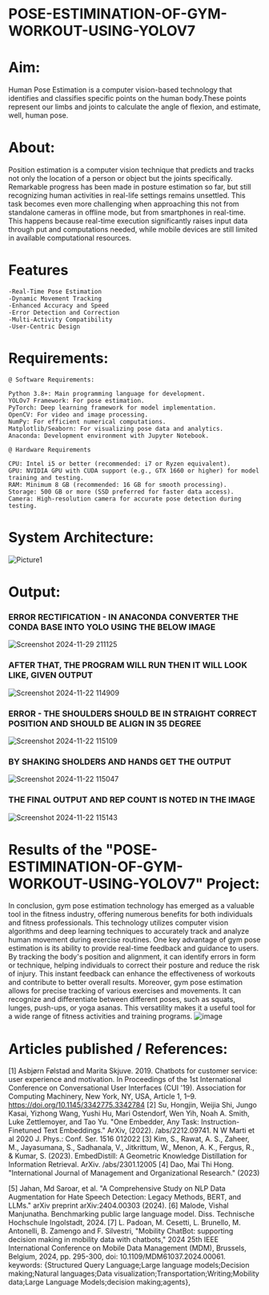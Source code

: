 # POSE-ESTIMINATION-OF-GYM-WORKOUT-USING-YOLOV7

# Aim:
Human Pose Estimation is a computer vision-based technology that identifies and classifies specific points on the human body.These points represent our limbs and joints to calculate the angle of flexion, and estimate, well, human pose.
# About:
Position estimation is a computer vision technique that predicts and tracks not only the location of a person or object but the joints specifically. Remarkable progress has been made in posture estimation
so far, but still recognizing human activities in real-life settings remains unsettled. This task becomes even more challenging when approaching this not from standalone cameras in offline mode, but from 
smartphones in real-time. This happens because real-time execution significantly raises input data through put and computations needed, while mobile devices are still limited in available computational
resources.
# Features
```
-Real-Time Pose Estimation
-Dynamic Movement Tracking
-Enhanced Accuracy and Speed
-Error Detection and Correction
-Multi-Activity Compatibility
-User-Centric Design
```
# Requirements:
```
@ Software Requirements:

Python 3.8+: Main programming language for development.
YOLOv7 Framework: For pose estimation.
PyTorch: Deep learning framework for model implementation.
OpenCV: For video and image processing.
NumPy: For efficient numerical computations.
Matplotlib/Seaborn: For visualizing pose data and analytics.
Anaconda: Development environment with Jupyter Notebook.

@ Hardware Requirements

CPU: Intel i5 or better (recommended: i7 or Ryzen equivalent).
GPU: NVIDIA GPU with CUDA support (e.g., GTX 1660 or higher) for model training and testing.
RAM: Minimum 8 GB (recommended: 16 GB for smooth processing).
Storage: 500 GB or more (SSD preferred for faster data access).
Camera: High-resolution camera for accurate pose detection during testing.
```
# System Architecture:
![Picture1](https://github.com/user-attachments/assets/c7188f51-3a1a-4512-836e-0698d0260bf1)
# Output:
### ERROR RECTIFICATION - IN ANACONDA CONVERTER THE CONDA BASE INTO YOLO USING THE BELOW IMAGE  
![Screenshot 2024-11-29 211125](https://github.com/user-attachments/assets/618e7c4e-0756-4eb7-8e1a-1d4e7b191f5d)


### AFTER THAT,  THE PROGRAM WILL RUN THEN IT WILL LOOK LIKE, GIVEN OUTPUT 
![Screenshot 2024-11-22 114909](https://github.com/user-attachments/assets/1967bda1-4c77-48d7-86b0-943b424732a1)

### ERROR - THE SHOULDERS SHOULD BE IN STRAIGHT CORRECT POSITION AND SHOULD BE ALIGN IN 35 DEGREE 
![Screenshot 2024-11-22 115109](https://github.com/user-attachments/assets/3b5a6d6c-c3c7-44b6-a0d7-8e6df4eb860e)


### BY SHAKING SHOLDERS AND HANDS GET THE OUTPUT
![Screenshot 2024-11-22 115047](https://github.com/user-attachments/assets/5b766e49-c4f5-487e-b029-c194ba3159b5)


### THE FINAL OUTPUT AND REP COUNT IS NOTED IN THE IMAGE 
![Screenshot 2024-11-22 115143](https://github.com/user-attachments/assets/d158d250-0d4d-4694-9d47-ea417fb5a566)


# Results of the "POSE-ESTIMINATION-OF-GYM-WORKOUT-USING-YOLOV7" Project:

In conclusion, gym pose estimation technology has emerged as a valuable tool in the fitness industry, offering numerous benefits for both individuals and fitness professionals. This technology utilizes computer vision algorithms and deep learning techniques to accurately track and analyze human movement during exercise routines. One key advantage of gym pose estimation is its ability to provide real-time feedback and guidance to users. By tracking the body's position and alignment, it can identify errors in form or technique, helping individuals to correct their posture and reduce the risk of injury. This instant feedback can enhance the effectiveness of workouts and contribute to better overall results. Moreover, gym pose estimation allows for precise tracking of various exercises and movements. It can recognize and differentiate between different poses, such as squats, lunges, push-ups, or yoga asanas. This versatility makes it a useful tool for a wide range of fitness activities and training programs.
![image](https://github.com/user-attachments/assets/612fe736-6785-4523-a149-ecc387e0e34d)



# Articles published / References:
[1] Asbjørn Følstad and Marita Skjuve. 2019. Chatbots for customer service: user experience and motivation. In Proceedings of the 1st International Conference on Conversational User Interfaces (CUI '19). Association for Computing Machinery, New York, NY, USA, Article 1, 1–9. https://doi.org/10.1145/3342775.3342784
[2] Su, Hongjin, Weijia Shi, Jungo Kasai, Yizhong Wang, Yushi Hu, Mari Ostendorf, Wen Yih, Noah A. Smith, Luke Zettlemoyer, and Tao Yu. "One Embedder, Any Task: Instruction-Finetuned Text Embeddings." ArXiv, (2022). /abs/2212.09741. N W Marti et al 2020 J. Phys.: Conf. Ser. 1516 012022
[3] Kim, S., Rawat, A. S., Zaheer, M., Jayasumana, S., Sadhanala, V., Jitkrittum, W., Menon, A. K., Fergus, R., & Kumar, S. (2023). EmbedDistill: A Geometric Knowledge Distillation for Information Retrieval. ArXiv. /abs/2301.12005 
[4] Dao, Mai Thi Hong. "International Journal of Management and Organizational Research." (2023)

[5] Jahan, Md Saroar, et al. "A Comprehensive Study on NLP Data Augmentation for Hate Speech Detection: Legacy Methods, BERT, and LLMs." arXiv preprint arXiv:2404.00303 (2024).
[6] Malode, Vishal Manjunatha. Benchmarking public large language model. Diss. Technische Hochschule Ingolstadt, 2024.
[7] L. Padoan, M. Cesetti, L. Brunello, M. Antonelli, B. Zamengo and F. Silvestri, "Mobility ChatBot: supporting decision making in mobility data with chatbots," 2024 25th IEEE International Conference on Mobile Data Management (MDM), Brussels, Belgium, 2024, pp. 295-300, doi: 10.1109/MDM61037.2024.00061. keywords: {Structured Query Language;Large language models;Decision making;Natural languages;Data visualization;Transportation;Writing;Mobility data;Large Language Models;decision making;agents},


















